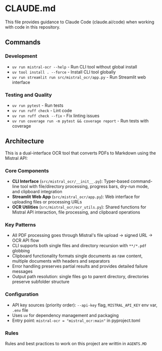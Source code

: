 # CLAUDE.md

This file provides guidance to Claude Code (claude.ai/code) when working with code in this repository.

## Commands

### Development
- `uv run mistral-ocr --help` - Run CLI tool without global install
- `uv tool install . --force` - Install CLI tool globally
- `uv run streamlit run src/mistral_ocr/app.py` - Run Streamlit web interface

### Testing and Quality
- `uv run pytest` - Run tests
- `uv run ruff check` - Lint code
- `uv run ruff check --fix` - Fix linting issues
- `uv run coverage run -m pytest && coverage report` - Run tests with coverage

## Architecture

This is a dual-interface OCR tool that converts PDFs to Markdown using the Mistral API:

### Core Components
- **CLI Interface** (`src/mistral_ocr/__init__.py`): Typer-based command-line tool with file/directory processing, progress bars, dry-run mode, and clipboard integration
- **Streamlit Web App** (`src/mistral_ocr/app.py`): Web interface for uploading files or processing URLs
- **OCR Utilities** (`src/mistral_ocr/ocr_utils.py`): Shared functions for Mistral API interaction, file processing, and clipboard operations

### Key Patterns
- All PDF processing goes through Mistral's file upload → signed URL → OCR API flow
- CLI supports both single files and directory recursion with `**/*.pdf` globbing
- Clipboard functionality formats single documents as raw content, multiple documents with headers and separators
- Error handling preserves partial results and provides detailed failure messages
- Output path resolution: single files go to parent directory, directories preserve subfolder structure

### Configuration
- API key sources (priority order): `--api-key` flag, `MISTRAL_API_KEY` env var, `.env` file
- Uses `uv` for dependency management and packaging
- Entry point: `mistral-ocr = "mistral_ocr:main"` in pyproject.toml

### Rules
Rules and best practices to work on this project are writtin in `AGENTS.MD`
